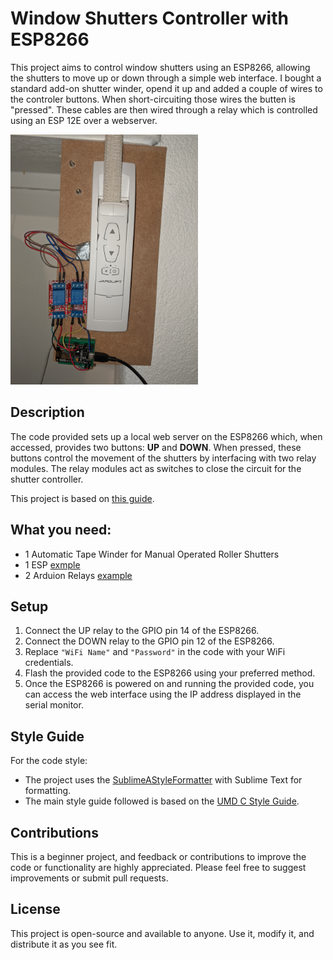 # Window Shutters Controller with ESP8266

This project aims to control window shutters using an ESP8266, allowing the shutters to move up or down through a simple web interface.
I bought a standard add-on shutter winder, opend it up and added a couple of wires to the controler buttons. When short-circuiting those wires the butten is "pressed". These cables are then wired through a relay which is controlled using an ESP 12E over a webserver.  

<!-- ![Project Image](/images/shutterandesp.jpg?raw=true)   Replace 'your_image_link_here' with the link to your project's image. -->
<img src="/images/shutterandesp.jpg" alt="drawing" width="300"/>


## Description

The code provided sets up a local web server on the ESP8266 which, when accessed, provides two buttons: **UP** and **DOWN**. When pressed, these buttons control the movement of the shutters by interfacing with two relay modules. The relay modules act as switches to close the circuit for the shutter controller.

This project is based on [this guide](https://www.az-delivery.de/blogs/azdelivery-blog-fur-arduino-und-raspberry-pi/html-buttons).

## What you need:
* 1 Automatic Tape Winder for Manual Operated Roller Shutters 
* 1 ESP [exmple](https://www.instructables.com/id/Programming-ESP8266-ESP-12E-NodeMCU-Using-Arduino-/)
* 2 Arduion Relays [example](https://arduinogetstarted.com/tutorials/arduino-relay)

## Setup

1. Connect the UP relay to the GPIO pin 14 of the ESP8266.
2. Connect the DOWN relay to the GPIO pin 12 of the ESP8266.
3. Replace `"WiFi Name"` and `"Password"` in the code with your WiFi credentials.
4. Flash the provided code to the ESP8266 using your preferred method.
5. Once the ESP8266 is powered on and running the provided code, you can access the web interface using the IP address displayed in the serial monitor.

## Style Guide

For the code style:

- The project uses the [SublimeAStyleFormatter](https://packagecontrol.io/packages/SublimeAStyleFormatter) with Sublime Text for formatting.
- The main style guide followed is based on the [UMD C Style Guide](http://www.cs.umd.edu/~nelson/classes/resources/cstyleguide/).

## Contributions

This is a beginner project, and feedback or contributions to improve the code or functionality are highly appreciated. Please feel free to suggest improvements or submit pull requests.

## License

This project is open-source and available to anyone. Use it, modify it, and distribute it as you see fit.
